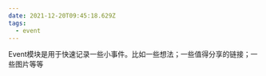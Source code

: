 ```yaml
---
date: 2021-12-20T09:45:18.629Z
tags:
  - event
---
```


Event模块是用于快速记录一些小事件。比如一些想法；一些值得分享的链接；一些图片等等

